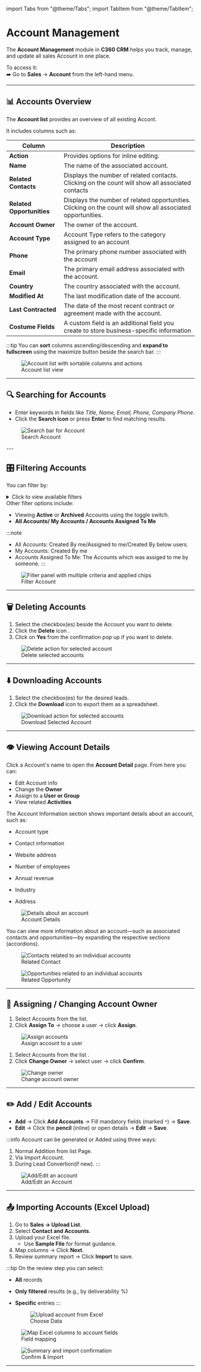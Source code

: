import Tabs from "@theme/Tabs";
import TabItem from "@theme/TabItem";

# Account Management

The **Account Management** module in **C360 CRM** helps you track, manage, and update all sales Account in one place.

To access it:  
➡️ Go to **Sales** → **Account** from the left-hand menu.

---

## 📊 Accounts Overview

The **Account list** provides an overview of all existing Accont.

It includes columns such as:

| Column                    | Description                                                                                                 |
| ------------------------- | ----------------------------------------------------------------------------------------------------------- |
| **Action**                | Provides options for inline editing.                                                                        |
| **Name**                  | The name of the associated account.                                                                         |
| **Related Contacts**      | Displays the number of related contacts. Clicking on the count will show all associated contacts            |
| **Related Opportunities** | Displays the number of related opportunities. Clicking on the count will show all associated opportunities. |
| **Account Owner**         | The owner of the account.                                                                                   |
| **Account Type**          | Account Type refers to the category assigned to an account                                                  |
| **Phone**                 | The primary phone number associated with the account                                                        |
| **Email**                 | The primary email address associated with the account.                                                      |
| **Country**               | The country associated with the account.                                                                    |
| **Modified At**           | The last modification date of the account.                                                                  |
| **Last Contracted**       | The date of the most recent contract or agreement made with the account.                                    |
| **Costume Fields**        | A custom field is an additional field you create to store business-specific information                     |

:::tip
You can **sort** columns ascending/descending and **expand to fullscreen** using the maximize button beside the search bar.
:::

<figure>
  <img src="/media/crm/account/account-list.png" alt="Account list with sortable columns and actions" />
  <figcaption>Account list view</figcaption>
</figure>

---

## 🔍 Searching for Accounts

- Enter keywords in fields like _Title, Name, Email, Phone, Company Phone_.
- Click the **Search icon** or press **Enter** to find matching results.

<figure>
  <img src="/media/crm/account/account-search.png" alt="Search bar  for  Account" />
  <figcaption>Search Account</figcaption>
</figure>
---

## 🎛️ Filtering Accounts

You can filter by:
<details>
<summary>Click to view available filters</summary>
- Account Owner
- Account Type
- Industry Type
- Countries
- Costume Field One
- Costume Field Two
- Costume Field Three
- Costume Field Four
- Costume Field Five
</details>
Other filter options include:

- Viewing **Active** or **Archived** Accounts using the toggle switch.
- **All Accounts/ My Accounts / Accounts Assigned To Me**  

:::note
 - All Accounts: Created By me/Assigned to me/Created By below users.
 - My Accounts: Created By me
 - Accounts Assigned To Me: The Accounts which was assiged to me by someone.
:::

<figure>
  <img src="/media/crm/account/account-filter.png" alt="Filter panel with multiple criteria and applied chips" />
  <figcaption>Filter Account</figcaption>
</figure>

---


## 🗑️ Deleting Accounts

1. Select the checkbox(es) beside the Account you want to delete.
2. Click the **Delete** icon .
3. Click on **Yes** from the confirmation pop up if you want to delete.

<figure>
  <img src="/media/crm/account/account-delete.png" alt="Delete action for selected account" />
  <figcaption>Delete selected accounts</figcaption>
</figure>

---

## ⬇️ Downloading Accounts

1. Select the checkbox(es) for the desired leads.
2. Click the **Download** icon to export them as a spreadsheet.

<figure>
  <img src="/media/crm/account/account-filter.png" alt="Download action for selected accounts" />
  <figcaption>Download Selected Account</figcaption>
</figure>

---

## 👁️ Viewing Account Details

Click a Account's name to open the **Account Detail** page. From here you can:

- Edit Account info
- Change the **Owner**
- Assign to a **User or Group**
- View related **Activities**

The Account Information section shows important details about an account, such as:

- Account type

- Contact information

- Website address

- Number of employees

- Annual revenue

- Industry

- Address

<figure>
  <img src="/media/crm/account/account-details.png" alt="Details about an account" />
  <figcaption> Account Details</figcaption>
</figure>

You can view more information about an account—such as associated contacts and opportunities—by expanding the respective sections (accordions).

<figure>
  <img src="/media/crm/account/account-related contact.png" alt="Contacts related to an individual accounts" />
  <figcaption> Related Contact</figcaption>
</figure>

<figure>
  <img src="/media/crm/account/account-related opportunity.png" alt="Opportunities related to an individual accounts" />
  <figcaption>Related Opportunity </figcaption>
</figure>

---

## 👥 Assigning / Changing Account Owner

<Tabs>
<TabItem value="Assign" label="Assign Account">

1. Select Accounts from the list.
2. Click **Assign To** → choose a user → click **Assign**.

<figure>
  <img src="/media/crm/account/account-assign.png" alt="Assign accounts" />
  <figcaption>Assign account to a user</figcaption>
</figure>

</TabItem>

<TabItem value="Change" label="Change Owner">

1. Select Accounts from the list .
2. Click **Change Owner** → select user → click **Confirm**.

<figure>
  <img src="/media/crm/account/account-change owner.png" alt="Change owner" />
  <figcaption>Change account owner</figcaption>
</figure>

</TabItem>
</Tabs>

---

## ✏️ Add / Edit Accounts

- **Add** → Click **Add Accounts** → Fill mandatory fields (marked `*`) → **Save**.
- **Edit** → Click the **pencil** (inline) or open details → **Edit** → **Save**.

:::info
  Account can be generated or Added  using three ways:
  1. Normal Addition from list Page.
  2. Via Import Account.
  3. During Lead Convertion(if new).
    :::

<figure>
  <img src="/media/crm/account/account-add.png" alt="Add/Edit an account" />
  <figcaption>Add/Edit an Account</figcaption>
</figure>

---

## 📤 Importing Accounts (Excel Upload)

1. Go to **Sales → Upload List**.
2. Select **Contact and Accounts**.
3. Upload your Excel file.
   - Use **Sample File** for format guidance.
4. Map columns → Click **Next**.
5. Review summary report → Click **Import** to save.

:::tip
On the review step you can select:

- **All** records
- **Only filtered** results (e.g., by deliverability %)
- **Specific** entries
  :::

  <figure>
  <img src="/media/crm/account/account-contact-choose data.png" alt="Upload account from Excel" />
  <figcaption>Choose Data</figcaption>
</figure>

<figure>
  <img src="/media/crm/account/account-contact-map field.png" alt="Map Excel columns to account fields" />
  <figcaption>Field mapping</figcaption>
</figure>

<figure>
  <img src="/media/crm/account/account-contact-confirm & import.png" alt="Summary and import confirmation" />
  <figcaption>Confirm & Import</figcaption>
</figure>

  ***
